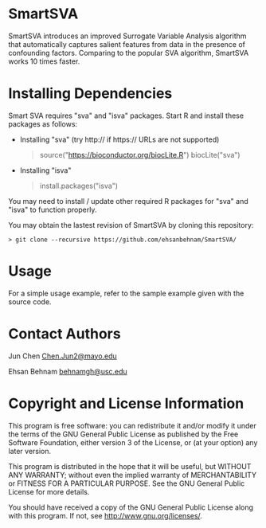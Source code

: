 # SmartSVA
SmartSVA introduces an improved Surrogate Variable Analysis algorithm that
automatically captures salient features from data in the presence of confounding factors.
Comparing to the popular SVA algorithm, SmartSVA works 10 times faster.

Installing Dependencies
=======================

Smart SVA requires "sva" and "isva" packages. Start R and install these packages 
as follows:
* Installing "sva" (try http:// if https:// URLs are not supported)

    > source("https://bioconductor.org/biocLite.R")
    > biocLite("sva")
  
* Installing "isva"

  > install.packages("isva")
  
You may need to install / update other required R packages for "sva" and 
"isva" to function properly.

You may obtain the lastest revision of SmartSVA by cloning this repository:

    > git clone --recursive https://github.com/ehsanbehnam/SmartSVA/

Usage
=====

For a simple usage example, refer to the sample example given with the
source code.

Contact Authors
===============

Jun Chen
Chen.Jun2@mayo.edu

Ehsan Behnam
behnamgh@usc.edu

Copyright and License Information
=================================
  
This program is free software: you can redistribute it and/or modify
it under the terms of the GNU General Public License as published by
the Free Software Foundation, either version 3 of the License, or
(at your option) any later version.
  
This program is distributed in the hope that it will be useful,
but WITHOUT ANY WARRANTY; without even the implied warranty of
MERCHANTABILITY or FITNESS FOR A PARTICULAR PURPOSE.  See the
GNU General Public License for more details.
  
You should have received a copy of the GNU General Public License
along with this program.  If not, see <http://www.gnu.org/licenses/>.
